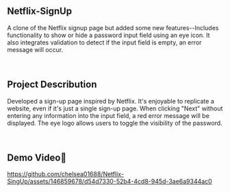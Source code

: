 ## Netflix-SignUp
A clone of the Netflix signup page but added some new features--Includes functionality to show or hide a password input field using an eye icon. It also integrates validation to detect if the input field is empty, an error message will occur.

<br>

## Project Describution
Developed a sign-up page inspired by Netflix. It's enjoyable to replicate a website, even if it's just a single sign-up page. When clicking "Next" without entering any information into the input field, a red error message will be displayed. The eye logo allows users to toggle the visibility of the password.
<br>

<br>

## Demo Video🎥


https://github.com/chelsea01688/Netflix-SingUp/assets/146859678/d54d7330-52b4-4cd8-945d-3ae6a9344ac0






